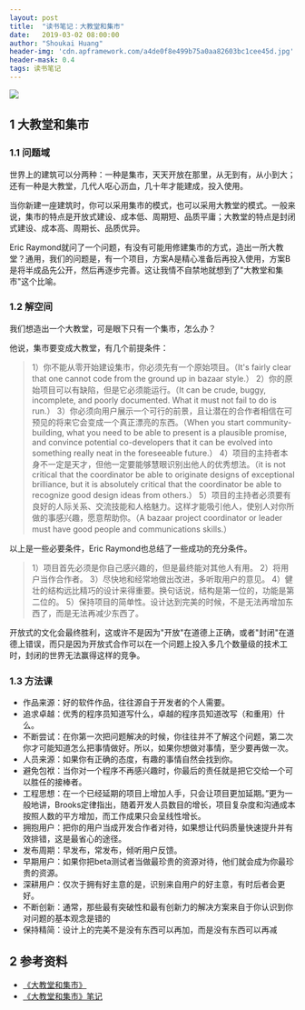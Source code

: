 ```yaml
---
layout: post
title:  "读书笔记：大教堂和集市"
date:   2019-03-02 08:00:00
author: "Shoukai Huang"
header-img: 'cdn.apframework.com/a4de0f8e499b75a0aa82603bc1cee45d.jpg'
header-mask: 0.4
tags: 读书笔记
---
```


![](http://cdn.apframework.com/33cc969c97d480c6cc60f05205d0dfcc.jpg)

## 1 大教堂和集市

### 1.1 问题域

世界上的建筑可以分两种：一种是集市，天天开放在那里，从无到有，从小到大；还有一种是大教堂，几代人呕心沥血，几十年才能建成，投入使用。

当你新建一座建筑时，你可以采用集市的模式，也可以采用大教堂的模式。一般来说，集市的特点是开放式建设、成本低、周期短、品质平庸；大教堂的特点是封闭式建设、成本高、周期长、品质优异。

Eric Raymond就问了一个问题，有没有可能用修建集市的方式，造出一所大教堂？通用，我们的问题是，有一个项目，方案A是精心准备后再投入使用，方案B是将半成品先公开，然后再逐步完善。这让我情不自禁地就想到了"大教堂和集市"这个比喻。

### 1.2 解空间

我们想造出一个大教堂，可是眼下只有一个集市，怎么办？

他说，集市要变成大教堂，有几个前提条件：

>1）你不能从零开始建设集市，你必须先有一个原始项目。（It's fairly clear that one cannot code from the ground up in bazaar style.）
>2）你的原始项目可以有缺陷，但是它必须能运行。（It can be crude, buggy, incomplete, and poorly documented. What it must not fail to do is run.）
>3）你必须向用户展示一个可行的前景，且让潜在的合作者相信在可预见的将来它会变成一个真正漂亮的东西。（When you start community-building, what you need to be able to present is a plausible promise, and convince potential co-developers that it can be evolved into something really neat in the foreseeable future.）
>4）项目的主持者本身不一定是天才，但他一定要能够慧眼识别出他人的优秀想法。（it is not critical that the coordinator be able to originate designs of exceptional brilliance, but it is absolutely critical that the coordinator be able to recognize good design ideas from others.）
>5）项目的主持者必须要有良好的人际关系、交流技能和人格魅力。这样才能吸引他人，使别人对你所做的事感兴趣，愿意帮助你。（A bazaar project coordinator or leader must have good people and communications skills.）

以上是一些必要条件，Eric Raymond也总结了一些成功的充分条件。

>1）项目首先必须是你自己感兴趣的，但是最终能对其他人有用。
>2）将用户当作合作者。
>3）尽快地和经常地做出改进，多听取用户的意见。
>4）健壮的结构远比精巧的设计来得重要。换句话说，结构是第一位的，功能是第二位的。
>5）保持项目的简单性。设计达到完美的时候，不是无法再增加东西了，而是无法再减少东西了。

开放式的文化会最终胜利，这或许不是因为"开放"在道德上正确，或者"封闭"在道德上错误，而只是因为开放式合作可以在一个问题上投入多几个数量级的技术工时，封闭的世界无法赢得这样的竞争。

### 1.3 方法课

* 作品来源：好的软件作品，往往源自于开发者的个人需要。
* 追求卓越：优秀的程序员知道写什么，卓越的程序员知道改写（和重用）什么。
* 不断尝试：在你第一次把问题解决的时候，你往往并不了解这个问题，第二次你才可能知道怎么把事情做好。所以，如果你想做对事情，至少要再做一次。
* 人员来源：如果你有正确的态度，有趣的事情自然会找到你。
* 避免包袱：当你对一个程序不再感兴趣时，你最后的责任就是把它交给一个可以胜任的接棒者。
* 工程思想：在一个已经延期的项目上增加人手，只会让项目更加延期。”更为一般地讲，Brooks定律指出，随着开发人员数目的增长，项目复杂度和沟通成本按照人数的平方增加，而工作成果只会呈线性增长。
* 拥抱用户：把你的用户当成开发合作者对待，如果想让代码质量快速提升并有效排错，这是最省心的途径。
* 发布周期：早发布，常发布，倾听用户反馈。
* 早期用户：如果你把beta测试者当做最珍贵的资源对待，他们就会成为你最珍贵的资源。
* 深耕用户：仅次于拥有好主意的是，识别来自用户的好主意，有时后者会更好。
* 不断创新：通常，那些最有突破性和最有创新力的解决方案来自于你认识到你对问题的基本观念是错的
* 保持精简：设计上的完美不是没有东西可以再加，而是没有东西可以再减



## 2 参考资料
* [《大教堂和集市》](https://book.douban.com/subject/25881855/)
* [《大教堂和集市》笔记](http://www.ruanyifeng.com/blog/2008/02/notes_on_the_cathedral_and_the_bazaar.html)
